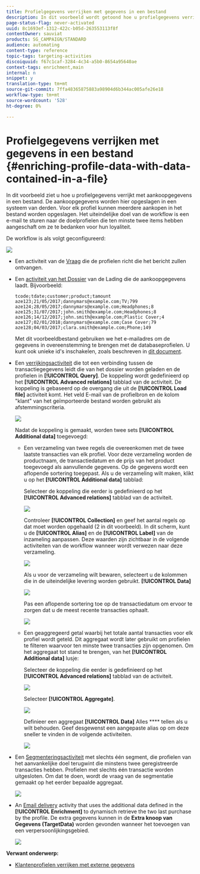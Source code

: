 ```yaml
---
title: Profielgegevens verrijken met gegevens in een bestand
description: In dit voorbeeld wordt getoond hoe u profielgegevens verrijkt met aankoopgegevens in een bestand.
page-status-flag: never-activated
uuid: 8c1693ef-1312-422c-b05d-263553113f8f
contentOwner: sauviat
products: SG_CAMPAIGN/STANDARD
audience: automating
content-type: reference
topic-tags: targeting-activities
discoiquuid: f67c1caf-3284-4c34-a5b0-8654a95640ae
context-tags: enrichment,main
internal: n
snippet: y
translation-type: tm+mt
source-git-commit: 7ffa48365875883a98904d6b344ac005afe26e18
workflow-type: tm+mt
source-wordcount: '528'
ht-degree: 0%

---
```



# Profielgegevens verrijken met gegevens in een bestand {#enriching-profile-data-with-data-contained-in-a-file}

In dit voorbeeld ziet u hoe u profielgegevens verrijkt met aankoopgegevens in een bestand. De aankoopgegevens worden hier opgeslagen in een systeem van derden. Voor elk profiel kunnen meerdere aankopen in het bestand worden opgeslagen. Het uiteindelijke doel van de workflow is een e-mail te sturen naar de doelprofielen die ten minste twee items hebben aangeschaft om ze te bedanken voor hun loyaliteit.

De workflow is als volgt geconfigureerd:

![](assets/enrichment_example_workflow.png)

* Een activiteit van de [Vraag](../../automating/using/query.md) die de profielen richt die het bericht zullen ontvangen.
* Een [activiteit van het Dossier](../../automating/using/load-file.md) van de Lading die de aankoopgegevens laadt. Bijvoorbeeld:

   ```
   tcode;tdate;customer;product;tamount
   aze123;21/05/2017;dannymars@example.com;TV;799
   aze124;28/05/2017;dannymars@example.com;Headphones;8
   aze125;31/07/2017;john.smith@example.com;Headphones;8
   aze126;14/12/2017;john.smith@example.com;Plastic Cover;4
   aze127;02/01/2018;dannymars@example.com;Case Cover;79
   aze128;04/03/2017;clara.smith@example.com;Phone;149
   ```

   Met dit voorbeeldbestand gebruiken we het e-mailadres om de gegevens in overeenstemming te brengen met de databaseprofielen. U kunt ook unieke id&#39;s inschakelen, zoals beschreven in [dit document](../../developing/using/configuring-the-resource-s-data-structure.md#generating-a-unique-id-for-profiles-and-custom-resources).

* Een [verrijkingsactiviteit](../../automating/using/enrichment.md) die tot een verbinding tussen de transactiegegevens leidt die van het dossier worden geladen en de profielen in **[!UICONTROL Query]**. De koppeling wordt gedefinieerd op het **[!UICONTROL Advanced relations]** tabblad van de activiteit. De koppeling is gebaseerd op de overgang die uit de **[!UICONTROL Load file]** activiteit komt. Het veld E-mail van de profielbron en de kolom &quot;klant&quot; van het geïmporteerde bestand worden gebruikt als afstemmingscriteria.

   ![](assets/enrichment_example_workflow2.png)

   Nadat de koppeling is gemaakt, worden twee sets **[!UICONTROL Additional data]** toegevoegd:

   * Een verzameling van twee regels die overeenkomen met de twee laatste transacties van elk profiel. Voor deze verzameling worden de productnaam, de transactiedatum en de prijs van het product toegevoegd als aanvullende gegevens. Op de gegevens wordt een aflopende sortering toegepast. Als u de verzameling wilt maken, klikt u op het **[!UICONTROL Additional data]** tabblad:

      Selecteer de koppeling die eerder is gedefinieerd op het **[!UICONTROL Advanced relations]** tabblad van de activiteit.

      ![](assets/enrichment_example_workflow3.png)

      Controleer **[!UICONTROL Collection]** en geef het aantal regels op dat moet worden opgehaald (2 in dit voorbeeld). In dit scherm, kunt u de **[!UICONTROL Alias]** en de **[!UICONTROL Label]** van de inzameling aanpassen. Deze waarden zijn zichtbaar in de volgende activiteiten van de workflow wanneer wordt verwezen naar deze verzameling.

      ![](assets/enrichment_example_workflow4.png)

      Als u voor de verzameling wilt bewaren, selecteert u de kolommen die in de uiteindelijke levering worden gebruikt. **[!UICONTROL Data]**

      ![](assets/enrichment_example_workflow6.png)

      Pas een aflopende sortering toe op de transactiedatum om ervoor te zorgen dat u de meest recente transacties ophaalt.

      ![](assets/enrichment_example_workflow7.png)

   * Een geaggregeerd getal waarbij het totale aantal transacties voor elk profiel wordt geteld. Dit aggregaat wordt later gebruikt om profielen te filteren waarvoor ten minste twee transacties zijn opgenomen. Om het aggregaat tot stand te brengen, van het **[!UICONTROL Additional data]** lusje:

      Selecteer de koppeling die eerder is gedefinieerd op het **[!UICONTROL Advanced relations]** tabblad van de activiteit.

      ![](assets/enrichment_example_workflow3.png)

      Selecteer **[!UICONTROL Aggregate]**.

      ![](assets/enrichment_example_workflow8.png)

      Definieer een aggregaat **[!UICONTROL Data]** Alles **** tellen als u wilt behouden. Geef desgewenst een aangepaste alias op om deze sneller te vinden in de volgende activiteiten.

      ![](assets/enrichment_example_workflow9.png)

* Een [Segmenteringsactiviteit](../../automating/using/segmentation.md) met slechts één segment, die profielen van het aanvankelijke doel terugwint die minstens twee geregistreerde transacties hebben. Profielen met slechts één transactie worden uitgesloten. Om dat te doen, wordt de vraag van de segmentatie gemaakt op het eerder bepaalde aggregaat.

   ![](assets/enrichment_example_workflow5.png)

* An [Email delivery](../../automating/using/email-delivery.md) activity that uses the additional data defined in the **[!UICONTROL Enrichment]** to dynamisch retrieve the two last purchase by the profile. De extra gegevens kunnen in de **Extra knoop van Gegevens (TargetData)** worden gevonden wanneer het toevoegen van een verpersoonlijkingsgebied.

   ![](assets/enrichment_example_workflow10.png)

**Verwant onderwerp:**

* [Klantenprofielen verrijken met externe gegevens](https://helpx.adobe.com/campaign/kb/simplify-campaign-management.html#Managedatatofuelengagingexperiences)
